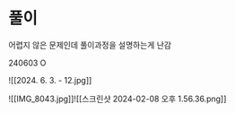 # 풀이
어렵지 않은 문제인데 풀이과정을 설명하는게 난감

240603 O

![[2024. 6. 3. - 12.jpg]]



![[IMG_8043.jpg]]![[스크린샷 2024-02-08 오후 1.56.36.png]]